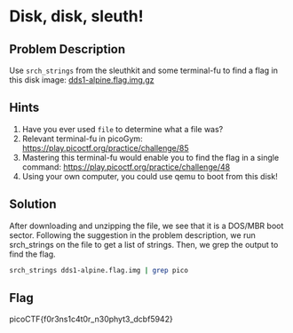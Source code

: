 # Disk, disk, sleuth!

## Problem Description

Use `srch_strings` from the sleuthkit and some terminal-fu to find a flag in this disk image: [dds1-alpine.flag.img.gz](https://mercury.picoctf.net/static/ac394d24f88e51a09cc909687cf6d853/dds1-alpine.flag.img.gz)

## Hints

1. Have you ever used `file` to determine what a file was?
2. Relevant terminal-fu in picoGym: https://play.picoctf.org/practice/challenge/85
3. Mastering this terminal-fu would enable you to find the flag in a single command: https://play.picoctf.org/practice/challenge/48
4. Using your own computer, you could use qemu to boot from this disk!

## Solution

After downloading and unzipping the file, we see that it is a DOS/MBR boot sector. Following the suggestion in the problem description, we run srch_strings on the file to get a list of strings. Then, we grep the output to find the flag.

```bash
srch_strings dds1-alpine.flag.img | grep pico
```

## Flag

picoCTF{f0r3ns1c4t0r_n30phyt3_dcbf5942}
